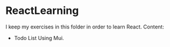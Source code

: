 # ReactLearning
I keep my exercises in this folder in order to learn React.
Content:
- Todo List Using Mui.
